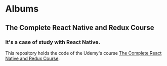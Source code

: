 # Albums
 
## The Complete React Native and Redux Course

### It's a case of study with React Native.

This repository holds the code of the Udemy's course [The Complete React Native and Redux Course](https://www.udemy.com/the-complete-react-native-and-redux-course/).
